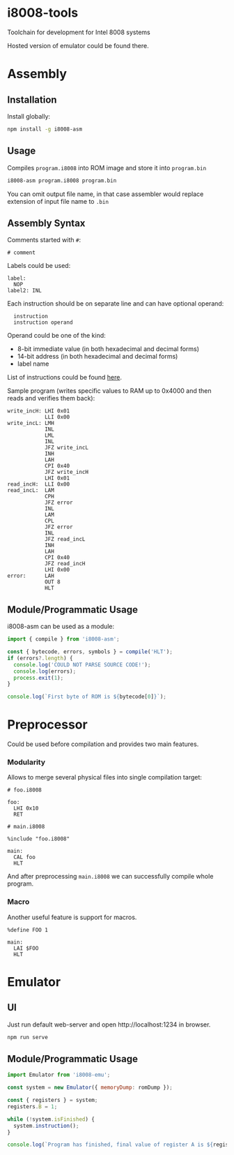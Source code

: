 # i8008-tools
Toolchain for development for Intel 8008 systems

Hosted version of emulator could be found there.

# Assembly

## Installation

Install globally:

```sh
npm install -g i8008-asm
```

## Usage

Compiles `program.i8008` into ROM image and store it into `program.bin`

```sh
i8008-asm program.i8008 program.bin 
```

You can omit output file name, in that case assembler would replace extension of input file name to `.bin`

## Assembly Syntax

Comments started with `#`:
```
# comment
```

Labels could be used:
```
label:
  NOP
label2: INL
```

Each instruction should be on separate line and can have optional operand:
```
  instruction
  instruction operand
```

Operand could be one of the kind:
- 8-bit immediate value (in both hexadecimal and decimal forms)
- 14-bit address (in both hexadecimal and decimal forms)
- label name

List of instructions could be found [here](https://en.wikichip.org/wiki/intel/mcs-8/isa).

Sample program (writes specific values to RAM up to 0x4000 and then reads and verifies them back):
```
write_incH: LHI 0x01
            LLI 0x00
write_incL: LMH
            INL
            LML
            INL
            JFZ write_incL
            INH
            LAH
            CPI 0x40
            JFZ write_incH
            LHI 0x01
read_incH:  LLI 0x00
read_incL:  LAM
            CPH
            JFZ error
            INL
            LAM
            CPL
            JFZ error
            INL
            JFZ read_incL
            INH
            LAH
            CPI 0x40
            JFZ read_incH
            LHI 0x00
error:      LAH
            OUT 8
            HLT
```

## Module/Programmatic Usage

i8008-asm can be used as a module:

```js
import { compile } from 'i8008-asm';

const { bytecode, errors, symbols } = compile('HLT');
if (errors?.length) {
  console.log('COULD NOT PARSE SOURCE CODE!');
  console.log(errors);
  process.exit(1);
}

console.log(`First byte of ROM is ${bytecode[0]}`);
```

# Preprocessor

Could be used before compilation and provides two main features.

### Modularity

Allows to merge several physical files into single compilation target:

```
# foo.i8008

foo:
  LHI 0x10
  RET
```

```
# main.i8008

%include "foo.i8008"

main:
  CAL foo
  HLT
```

And after preprocessing `main.i8008` we can successfully compile whole program.

### Macro

Another useful feature is support for macros.
```
%define FOO 1

main:
  LAI $FOO
  HLT
```

# Emulator

## UI

Just run default web-server and open http://localhost:1234 in browser.
```sh
npm run serve
```

## Module/Programmatic Usage

```js
import Emulator from 'i8008-emu';

const system = new Emulator({ memoryDump: romDump });

const { registers } = system;
registers.B = 1;

while (!system.isFinished) {
  system.instruction();
}

console.log(`Program has finished, final value of register A is ${registers.A}`);
```
